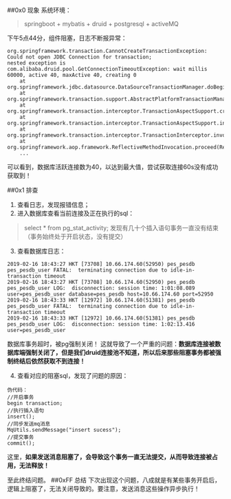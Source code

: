 ##0x0 现象
系统环境：
>springboot + mybatis + druid + postgresql + activeMQ


下午5点44分，组件阻塞，日志不断报异常：
```
org.springframework.transaction.CannotCreateTransactionException: Could not open JDBC Connection for transaction; 
nested exception is com.alibaba.druid.pool.GetConnectionTimeoutException: wait millis 60000, active 40, maxActive 40, creating 0
	at org.springframework.jdbc.datasource.DataSourceTransactionManager.doBegin(DataSourceTransactionManager.java:289)
	at org.springframework.transaction.support.AbstractPlatformTransactionManager.getTransaction(AbstractPlatformTransactionManager.java:377)
	at org.springframework.transaction.interceptor.TransactionAspectSupport.createTransactionIfNecessary(TransactionAspectSupport.java:461)
	at org.springframework.transaction.interceptor.TransactionAspectSupport.invokeWithinTransaction(TransactionAspectSupport.java:277)
	at org.springframework.transaction.interceptor.TransactionInterceptor.invoke(TransactionInterceptor.java:96)
	at org.springframework.aop.framework.ReflectiveMethodInvocation.proceed(ReflectiveMethodInvocation.java:179)
    ...
```

可以看到，数据库活跃连接数为40，以达到最大值，尝试获取连接60s没有成功获取到！

##0x1 排查
1. 查看日志，发现报错信息；
2.  进入数据库查看当前连接及正在执行的sql：
>select * from pg_stat_activity;
发现有几十个插入语句事务一直没有结束（事务始终处于开启状态，没有提交）

3. 查看数据库日志：
```
2019-02-16 18:43:27 HKT [73708] 10.66.174.60(52950) pes_pesdb pes_pesdb_user FATAL:  terminating connection due to idle-in-transaction timeout
2019-02-16 18:43:27 HKT [73708] 10.66.174.60(52950) pes_pesdb pes_pesdb_user LOG:  disconnection: session time: 1:01:08.089 user=pes_pesdb_user database=pes_pesdb host=10.66.174.60 port=52950
2019-02-16 18:43:33 HKT [12972] 10.66.174.60(51381) pes_pesdb pes_pesdb_user FATAL:  terminating connection due to idle-in-transaction timeout
2019-02-16 18:43:33 HKT [12972] 10.66.174.60(51381) pes_pesdb pes_pesdb_user LOG:  disconnection: session time: 1:02:13.416 user=pes_pesdb_user 
```
数据库事务超时，被pg强制关闭！
这就导致了一个严重的问题：**数据库连接被数据库端强制关闭了，但是我们druid连接池不知道，所以后来那些阻塞事务都被强制终结后依然获取不到连接！**

4. 查看对应的阻塞sql，发现了问题的原因：
```
伪代码：
//开启事务
begin transaction;
//执行插入语句
insert();
//同步发送mq消息
MqUtils.sendMessage("insert sucess");
//提交事务
commit();
```
这里，**如果发送消息阻塞了，会导致这个事务一直无法提交，从而导致连接被占用，无法释放！**

至此终结问题。
##0xFF 总结
下次出现这个问题，八成就是有某些事务开启后，逻辑上阻塞了，无法关闭导致的。要注意，发送消息这些操作异步执行！

